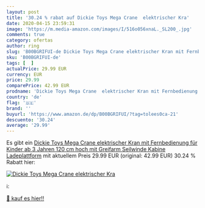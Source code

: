```yaml
---
layout: post
title: '30.24 % rabat auf Dickie Toys Mega Crane  elektrischer Kra'
date: 2020-04-15 23:59:31
image: 'https://m.media-amazon.com/images/I/516o056xnaL._SL200_.jpg'
comments: true
category: ofertas
author: ring
slug: 'B00BGRIFUI-de Dickie Toys Mega Crane elektrischer Kran mit Fernbedienung...'
sku: 'B00BGRIFUI-de'
tags: [  ]
actualPrice: 29.99 EUR
currency: EUR
price: 29.99
comparePrice: 42.99 EUR
prodname: 'Dickie Toys Mega Crane  elektrischer Kran mit Fernbedienung  für Kinder ab 3 Jahren  120 cm hoch  mit Greifarm  Seilwinde  Kabine  Ladeplattform'
country: 'de'
flag: '🇩🇪'
brand: ''
buyurl: 'https://www.amazon.de/dp/B00BGRIFUI/?tag=tolees0ca-21'
descuento: '30.24'
average: '29.99'
---
```


Es gibt ein [Dickie Toys Mega Crane  elektrischer Kran mit Fernbedienung  für Kinder ab 3 Jahren  120 cm hoch  mit Greifarm  Seilwinde  Kabine  Ladeplattform](https://www.amazon.de/dp/B00BGRIFUI/?tag=tolees0ca-21) mit aktuellem Preis 29.99 EUR (original: 42.99 EUR) 30.24 % Rabatt hier:

[![Dickie Toys Mega Crane  elektrischer Kra](https://m.media-amazon.com/images/I/516o056xnaL._SL200_.jpg)](https://www.amazon.de/dp/B00BGRIFUI/?tag=tolees0ca-21)

ℹ️:


[🛒 kauf es hier!!](https://www.amazon.de/dp/B00BGRIFUI/?tag=tolees0ca-21)

